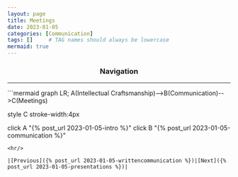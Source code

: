 ```yaml
---
layout: page
title: Meetings
date: 2023-01-05
categories: [Communication]
tags: []     # TAG names should always be lowercase
mermaid: true
---
```

<center><h3>Navigation</h3></center>
<hr/>
```mermaid
graph LR;
  A(Intellectual Craftsmanship)-->B(Communication)-->C(Meetings)

  style C stroke-width:4px

  click A "{% post_url 2023-01-05-intro %}"
  click B "{% post_url 2023-01-05-communication %}"
```
<hr/>

|[Previous]({% post_url 2023-01-05-writtencommunication %})|[Next]({% post_url 2023-01-05-presentations %})|